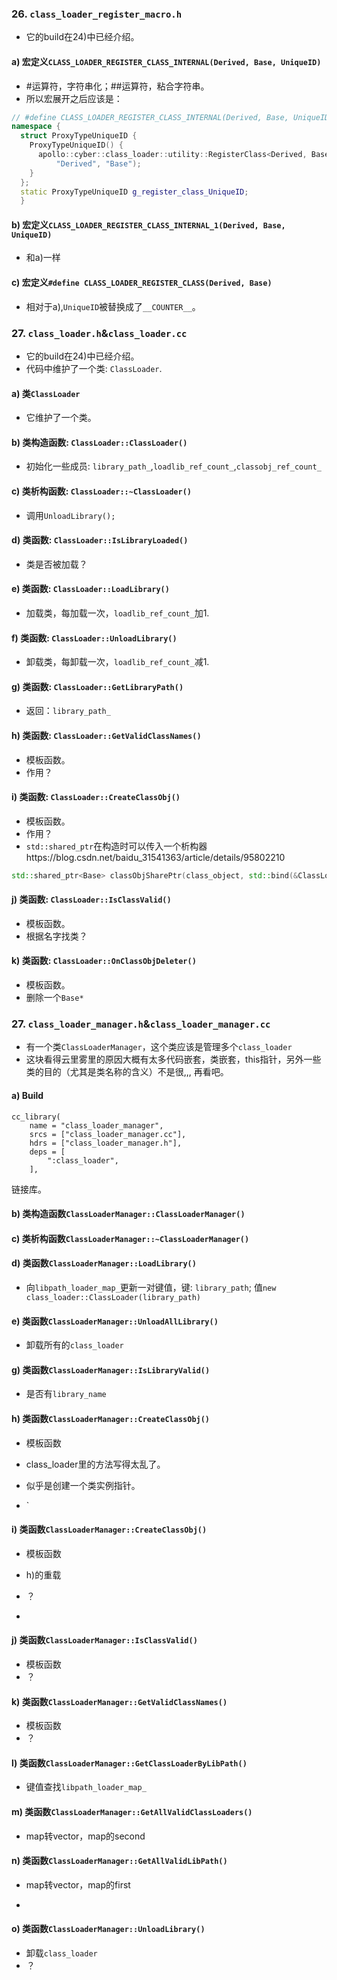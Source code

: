 ### 26. `class_loader_register_macro.h`

- 它的build在24)中已经介绍。

#### a) 宏定义`CLASS_LOADER_REGISTER_CLASS_INTERNAL(Derived, Base, UniqueID)`

- \#运算符，字符串化；\##运算符，粘合字符串。
- 所以宏展开之后应该是：

```C++
// #define CLASS_LOADER_REGISTER_CLASS_INTERNAL(Derived, Base, UniqueID)  
namespace {                                                             
  struct ProxyTypeUniqueID {                                            
    ProxyTypeUniqueID() {                                               
      apollo::cyber::class_loader::utility::RegisterClass<Derived, Base>( 
          "Derived", "Base");                                               
    }                                                                     
  };                                                                      
  static ProxyTypeUniqueID g_register_class_UniqueID;                 
  }
```

#### b) 宏定义`CLASS_LOADER_REGISTER_CLASS_INTERNAL_1(Derived, Base, UniqueID)`

- 和a)一样

#### c) 宏定义`#define CLASS_LOADER_REGISTER_CLASS(Derived, Base)`

- 相对于a),`UniqueID`被替换成了`__COUNTER__`。

### 27. `class_loader.h`&`class_loader.cc`

- 它的build在24)中已经介绍。
- 代码中维护了一个类: `ClassLoader`.

#### a) 类`ClassLoader`

- 它维护了一个类。

#### b) 类构造函数: `ClassLoader::ClassLoader()`

- 初始化一些成员: `library_path_`,`loadlib_ref_count_`,`classobj_ref_count_`

#### c) 类析构函数: `ClassLoader::~ClassLoader()`

- 调用`UnloadLibrary();`

#### d) 类函数: `ClassLoader::IsLibraryLoaded()`

- 类是否被加载？

#### e) 类函数: `ClassLoader::LoadLibrary()`

- 加载类，每加载一次，`loadlib_ref_count_`加1.

#### f) 类函数: `ClassLoader::UnloadLibrary()`

- 卸载类，每卸载一次，`loadlib_ref_count_`减1.

#### g) 类函数: `ClassLoader::GetLibraryPath()`

- 返回：`library_path_`

#### h) 类函数: `ClassLoader::GetValidClassNames()`

- 模板函数。
- 作用？

#### i) 类函数: `ClassLoader::CreateClassObj()`

- 模板函数。
- 作用？
- `std::shared_ptr`在构造时可以传入一个析构器https://blog.csdn.net/baidu_31541363/article/details/95802210

```C++
std::shared_ptr<Base> classObjSharePtr(class_object, std::bind(&ClassLoader::OnClassObjDeleter<Base>, this,std::placeholders::_1));
```



#### j) 类函数: `ClassLoader::IsClassValid()`

- 模板函数。
- 根据名字找类？



#### k) 类函数: `ClassLoader::OnClassObjDeleter()`

- 模板函数。
- 删除一个`Base*`

### 27. `class_loader_manager.h`&`class_loader_manager.cc`

- 有一个类`ClassLoaderManager`，这个类应该是管理多个`class_loader`
- 这块看得云里雾里的原因大概有太多代码嵌套，类嵌套，this指针，另外一些类的目的（尤其是类名称的含义）不是很,,, 再看吧。

#### a) Build

```bazel
cc_library(
    name = "class_loader_manager",
    srcs = ["class_loader_manager.cc"],
    hdrs = ["class_loader_manager.h"],
    deps = [
        ":class_loader",
    ],
```

链接库。

#### b) 类构造函数`ClassLoaderManager::ClassLoaderManager()`

#### c) 类析构函数`ClassLoaderManager::~ClassLoaderManager()`

#### d) 类函数`ClassLoaderManager::LoadLibrary()`

- 向`libpath_loader_map_`更新一对键值，键: `library_path`; 值`new class_loader::ClassLoader(library_path)`

#### e) 类函数`ClassLoaderManager::UnloadAllLibrary()`

- 卸载所有的`class_loader`

#### g) 类函数`ClassLoaderManager::IsLibraryValid()`

- 是否有`library_name`

#### h) 类函数`ClassLoaderManager::CreateClassObj()`

- 模板函数
- class_loader里的方法写得太乱了。
- 似乎是创建一个类实例指针。

- `

#### i) 类函数`ClassLoaderManager::CreateClassObj()`

- 模板函数
- h)的重载
- ？

- 

#### j) 类函数`ClassLoaderManager::IsClassValid()`

- 模板函数
- ？

#### k) 类函数`ClassLoaderManager::GetValidClassNames()`

- 模板函数
- ？

#### l) 类函数`ClassLoaderManager::GetClassLoaderByLibPath()`

- 键值查找`libpath_loader_map_`

#### m) 类函数`ClassLoaderManager::GetAllValidClassLoaders()`

- map转vector，map的second

#### n) 类函数`ClassLoaderManager::GetAllValidLibPath()`

- map转vector，map的first

- 

#### o) 类函数`ClassLoaderManager::UnloadLibrary()`

- 卸载`class_loader`
- ？